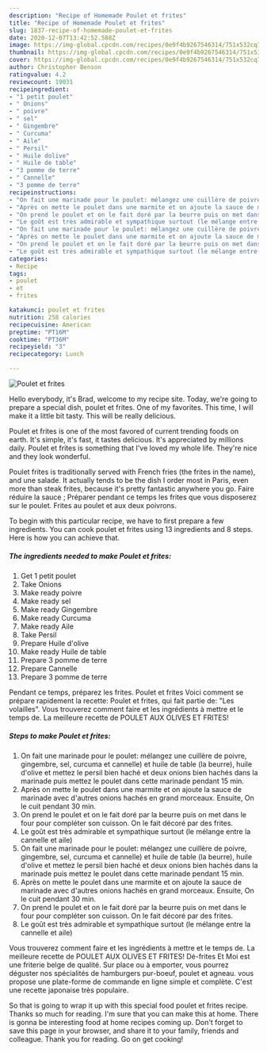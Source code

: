 ```yaml
---
description: "Recipe of Homemade Poulet et frites"
title: "Recipe of Homemade Poulet et frites"
slug: 1837-recipe-of-homemade-poulet-et-frites
date: 2020-12-07T13:42:52.588Z
image: https://img-global.cpcdn.com/recipes/0e9f4b9267546314/751x532cq70/poulet-et-frites-photo-principale-de-la-recette.jpg
thumbnail: https://img-global.cpcdn.com/recipes/0e9f4b9267546314/751x532cq70/poulet-et-frites-photo-principale-de-la-recette.jpg
cover: https://img-global.cpcdn.com/recipes/0e9f4b9267546314/751x532cq70/poulet-et-frites-photo-principale-de-la-recette.jpg
author: Christopher Benson
ratingvalue: 4.2
reviewcount: 19031
recipeingredient:
- "1 petit poulet"
- " Onions"
- " poivre"
- " sel"
- " Gingembre"
- " Curcuma"
- " Aile"
- " Persil"
- " Huile dolive"
- " Huile de table"
- "3 pomme de terre"
- " Cannelle"
- "3 pomme de terre"
recipeinstructions:
- "On fait une marinade pour le poulet: mélangez une cuillère de poivre, gingembre, sel, curcuma et cannelle) et huile de table (la beurre), huile d&#39;olive et mettez le persil bien haché et deux onions bien hachés dans la marinade puis mettez le poulet dans cette marinade pendant 15 min."
- "Après on mette le poulet dans une marmite et on ajoute la sauce de marinade avec d&#39;autres onions hachés en grand morceaux. Ensuite, On le cuit pendant 30 min."
- "On prend le poulet et on le fait doré par la beurre puis on met dans le four pour compléter son cuisson. On le fait décoré par des frites."
- "Le goût est très admirable et sympathique surtout (le mélange entre la cannelle et aile)"
- "On fait une marinade pour le poulet: mélangez une cuillère de poivre, gingembre, sel, curcuma et cannelle) et huile de table (la beurre), huile d&#39;olive et mettez le persil bien haché et deux onions bien hachés dans la marinade puis mettez le poulet dans cette marinade pendant 15 min."
- "Après on mette le poulet dans une marmite et on ajoute la sauce de marinade avec d&#39;autres onions hachés en grand morceaux. Ensuite, On le cuit pendant 30 min."
- "On prend le poulet et on le fait doré par la beurre puis on met dans le four pour compléter son cuisson. On le fait décoré par des frites."
- "Le goût est très admirable et sympathique surtout (le mélange entre la cannelle et aile)"
categories:
- Recipe
tags:
- poulet
- et
- frites

katakunci: poulet et frites 
nutrition: 258 calories
recipecuisine: American
preptime: "PT16M"
cooktime: "PT36M"
recipeyield: "3"
recipecategory: Lunch

---
```



![Poulet et frites](https://img-global.cpcdn.com/recipes/0e9f4b9267546314/751x532cq70/poulet-et-frites-photo-principale-de-la-recette.jpg)

Hello everybody, it's Brad, welcome to my recipe site. Today, we're going to prepare a special dish, poulet et frites. One of my favorites. This time, I will make it a little bit tasty. This will be really delicious.

Poulet et frites is one of the most favored of current trending foods on earth. It's simple, it's fast, it tastes delicious. It's appreciated by millions daily. Poulet et frites is something that I've loved my whole life. They're nice and they look wonderful.

Poulet frites is traditionally served with French fries (the frites in the name), and une salade. It actually tends to be the dish I order most in Paris, even more than steak frites, because it&#39;s pretty fantastic anywhere you go. Faire réduire la sauce ; Préparer pendant ce temps les frites que vous disposerez sur le poulet. Frites au poulet et aux deux poivrons.


To begin with this particular recipe, we have to first prepare a few ingredients. You can cook poulet et frites using 13 ingredients and 8 steps. Here is how you can achieve that.

<!--inarticleads1-->

##### The ingredients needed to make Poulet et frites:

1. Get 1 petit poulet
1. Take  Onions
1. Make ready  poivre
1. Make ready  sel
1. Make ready  Gingembre
1. Make ready  Curcuma
1. Make ready  Aile
1. Take  Persil
1. Prepare  Huile d&#39;olive
1. Make ready  Huile de table
1. Prepare 3 pomme de terre
1. Prepare  Cannelle
1. Prepare 3 pomme de terre


Pendant ce temps, préparez les frites. Poulet et frites Voici comment se prépare rapidement la recette: Poulet et frites, qui fait partie de: &#34;Les volailles&#34;. Vous trouverez comment faire et les ingrédients à mettre et le temps de. La meilleure recette de POULET AUX OLIVES ET FRITES! 

<!--inarticleads2-->

##### Steps to make Poulet et frites:

1. On fait une marinade pour le poulet: mélangez une cuillère de poivre, gingembre, sel, curcuma et cannelle) et huile de table (la beurre), huile d&#39;olive et mettez le persil bien haché et deux onions bien hachés dans la marinade puis mettez le poulet dans cette marinade pendant 15 min.
1. Après on mette le poulet dans une marmite et on ajoute la sauce de marinade avec d&#39;autres onions hachés en grand morceaux. Ensuite, On le cuit pendant 30 min.
1. On prend le poulet et on le fait doré par la beurre puis on met dans le four pour compléter son cuisson. On le fait décoré par des frites.
1. Le goût est très admirable et sympathique surtout (le mélange entre la cannelle et aile)
1. On fait une marinade pour le poulet: mélangez une cuillère de poivre, gingembre, sel, curcuma et cannelle) et huile de table (la beurre), huile d&#39;olive et mettez le persil bien haché et deux onions bien hachés dans la marinade puis mettez le poulet dans cette marinade pendant 15 min.
1. Après on mette le poulet dans une marmite et on ajoute la sauce de marinade avec d&#39;autres onions hachés en grand morceaux. Ensuite, On le cuit pendant 30 min.
1. On prend le poulet et on le fait doré par la beurre puis on met dans le four pour compléter son cuisson. On le fait décoré par des frites.
1. Le goût est très admirable et sympathique surtout (le mélange entre la cannelle et aile)


Vous trouverez comment faire et les ingrédients à mettre et le temps de. La meilleure recette de POULET AUX OLIVES ET FRITES! Dé-frites Et Moi est une friterie belge de qualité. Sur place ou à emporter, vous pourrez déguster nos spécialités de hamburgers pur-boeuf, poulet et agneau. vous propose une plate-forme de commande en ligne simple et complète. C&#39;est une recette japonaise très populaire. 

So that is going to wrap it up with this special food poulet et frites recipe. Thanks so much for reading. I'm sure that you can make this at home. There is gonna be interesting food at home recipes coming up. Don't forget to save this page in your browser, and share it to your family, friends and colleague. Thank you for reading. Go on get cooking!
